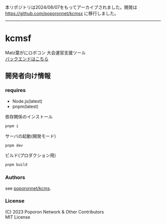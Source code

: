 本リポジトリは2024/08/07をもってアーカイブされました。開発は https://github.com/poporonnet/kcmsx に移行しました。

---

# kcmsf

Matz葉がにロボコン 大会運営支援ツール  
[バックエンドはこちら](https://github.com/poporonnet/kcms)

## 開発者向け情報

### requires

- Node.js(latest)
- pnpm(latest)

依存関係のインストール

```bash
pnpm i
```

サーバの起動(開発モード)

```bash
pnpm dev
```

ビルド(プロダクション用)

```bash
pnpm build
```

### Authors

see [poporonnet/kcms](https://github.com/poporonnet/kcms?tab=readme-ov-file#authorslicense).

### License

(C) 2023 Poporon Network & Other Contributors  
MIT License
